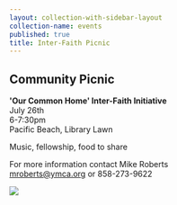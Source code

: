 ```yaml
---
layout: collection-with-sidebar-layout
collection-name: events
published: true
title: Inter-Faith Picnic
---
```

## Community Picnic

**'Our Common Home' Inter-Faith Initiative**  
July 26th  
6-7:30pm  
Pacific Beach, Library Lawn  

Music, fellowship, food to share

For more information contact Mike Roberts  
mroberts@ymca.org or 858-273-9622

![]({{site.baseurl}}/media/Community%20Picnic%20Flyer.jpg)
